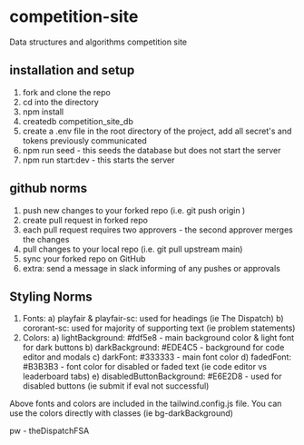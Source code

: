 # competition-site

Data structures and algorithms competition site

## installation and setup

1. fork and clone the repo
2. cd into the directory
3. npm install
4. createdb competition_site_db
5. create a .env file in the root directory of the project, add all secret's and tokens previously communicated
6. npm run seed - this seeds the database but does not start the server
7. npm run start:dev - this starts the server

## github norms

1. push new changes to your forked repo (i.e. git push origin <branch name>)
2. create pull request in forked repo
3. each pull request requires two approvers - the second approver merges the changes
4. pull changes to your local repo (i.e. git pull upstream main)
5. sync your forked repo on GitHub
6. extra: send a message in slack informing of any pushes or approvals

## Styling Norms

1. Fonts:
   a) playfair & playfair-sc: used for headings (ie The Dispatch)
   b) cororant-sc: used for majority of supporting text (ie problem statements)
2. Colors:
   a) lightBackground: #fdf5e8 - main background color & light font for dark buttons
   b) darkBackground: #EDE4C5 - background for code editor and modals
   c) darkFont: #333333 - main font color
   d) fadedFont: #B3B3B3 - font color for disabled or faded text (ie code editor vs leaderboard tabs)
   e) disabledButtonBackground: #E6E2D8 - used for disabled buttons (ie submit if eval not successful)

Above fonts and colors are included in the tailwind.config.js file. You can use the colors directly with classes (ie bg-darkBackground)

pw - theDispatchFSA
